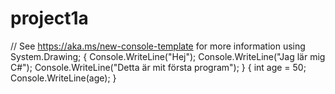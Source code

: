 # project1a
// See https://aka.ms/new-console-template for more information using System.Drawing;  {     Console.WriteLine("Hej");     Console.WriteLine("Jag lär mig C#");     Console.WriteLine("Detta är mit första program"); }  {     int age = 50;     Console.WriteLine(age); }      
